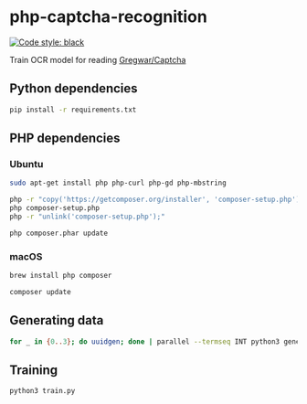 # php-captcha-recognition

[![Code style: black](https://img.shields.io/badge/code%20style-black-000000.svg)](https://github.com/psf/black)

Train OCR model for reading [Gregwar/Captcha](https://github.com/Gregwar/Captcha)

## Python dependencies

```sh
pip install -r requirements.txt
```

## PHP dependencies

### Ubuntu

```sh
sudo apt-get install php php-curl php-gd php-mbstring

php -r "copy('https://getcomposer.org/installer', 'composer-setup.php');"
php composer-setup.php
php -r "unlink('composer-setup.php');"

php composer.phar update
```

### macOS

```sh
brew install php composer

composer update
```

## Generating data

```bash
for _ in {0..3}; do uuidgen; done | parallel --termseq INT python3 generate.py
```

## Training

```sh
python3 train.py
```
